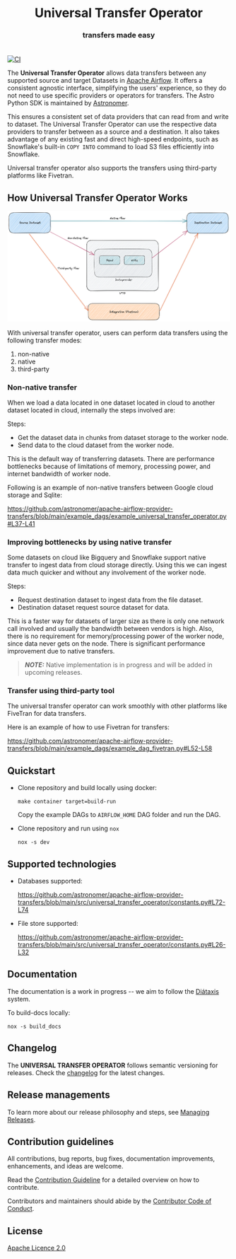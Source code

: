 <h1 align="center">
  Universal Transfer Operator
</h1>
  <h3 align="center">
transfers made easy<br><br>
</h3>



[![CI](https://github.com/astronomer/apache-airflow-provider-transfers/actions/workflows/ci-uto.yaml/badge.svg)](https://github.com/astronomer/apache-airflow-provider-transfers)

The **Universal Transfer Operator** allows data transfers between any supported source and target Datasets in [Apache Airflow](https://airflow.apache.org/). It offers a consistent agnostic interface, simplifying the users' experience, so they do not need to use specific providers or operators for transfers. The Astro Python SDK is maintained by [Astronomer](https://astronomer.io).

This ensures a consistent set of data providers that can read from and write to dataset. The Universal Transfer
Operator can use the respective data providers to transfer between as a source and a destination. It also takes advantage of any existing fast and
direct high-speed endpoints, such as Snowflake's built-in ``COPY INTO`` command to load S3 files efficiently into Snowflake.

Universal transfer operator also supports the transfers using third-party platforms like Fivetran.

## How Universal Transfer Operator Works


![Approach](./docs/images/approach.png)

With universal transfer operator, users can perform data transfers using the following transfer modes:

1. non-native
2. native
3. third-party

### Non-native transfer

When we load a data located in one dataset located in cloud to another dataset located in cloud, internally the steps involved are:

Steps:

- Get the dataset data in chunks from dataset storage to the worker node.
- Send data to the cloud dataset from the worker node.

This is the default way of transferring datasets. There are performance bottlenecks because of limitations of memory, processing power, and internet bandwidth of worker node.

Following is an example of non-native transfers between Google cloud storage and Sqlite:

https://github.com/astronomer/apache-airflow-provider-transfers/blob/main/example_dags/example_universal_transfer_operator.py#L37-L41

### Improving bottlenecks by using native transfer

Some datasets on cloud like Bigquery and Snowflake support native transfer to ingest data from cloud storage directly. Using this we can ingest data much quicker and without any involvement of the worker node.

Steps:

- Request destination dataset to ingest data from the file dataset.
- Destination dataset request source dataset for data.

This is a faster way for datasets of larger size as there is only one network call involved and usually the bandwidth between vendors is high. Also, there is no requirement for memory/processing power of the worker node, since data never gets on the node. There is significant performance improvement due to native transfers.

> **_NOTE:_**
   Native implementation is in progress and will be added in upcoming releases.


### Transfer using third-party tool
The universal transfer operator can work smoothly with other platforms like FiveTran for data transfers.

Here is an example of how to use Fivetran for transfers:

https://github.com/astronomer/apache-airflow-provider-transfers/blob/main/example_dags/example_dag_fivetran.py#L52-L58


## Quickstart
- Clone repository and build locally using docker:
    ```shell
    make container target=build-run
    ```

   Copy the example DAGs to `AIRFLOW_HOME` DAG folder and run the DAG.

- Clone repository and run using `nox`

    ```shell
    nox -s dev
    ```

## Supported technologies

- Databases supported:

    https://github.com/astronomer/apache-airflow-provider-transfers/blob/main/src/universal_transfer_operator/constants.py#L72-L74

- File store supported:

    https://github.com/astronomer/apache-airflow-provider-transfers/blob/main/src/universal_transfer_operator/constants.py#L26-L32

## Documentation

The documentation is a work in progress -- we aim to follow the [Diátaxis](https://diataxis.fr/) system.

To build-docs locally:

```shell
nox -s build_docs
```

## Changelog

The **UNIVERSAL TRANSFER OPERATOR** follows semantic versioning for releases. Check the [changelog](/docs/CHANGELOG.md) for the latest changes.

## Release managements

To learn more about our release philosophy and steps, see [Managing Releases](/docs/development/RELEASE.md).

## Contribution guidelines

All contributions, bug reports, bug fixes, documentation improvements, enhancements, and ideas are welcome.

Read the [Contribution Guideline](/docs/development/CONTRIBUTING.md) for a detailed overview on how to contribute.

Contributors and maintainers should abide by the [Contributor Code of Conduct](CODE_OF_CONDUCT.md).

## License

[Apache Licence 2.0](LICENSE)
